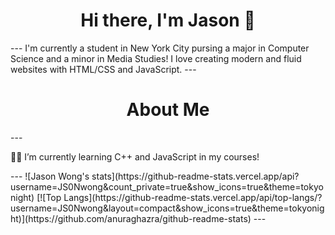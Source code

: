 <h1 align = "center">Hi there, I'm Jason 👋</h1>
---
I'm currently a student in New York City pursing a major in Computer Science and a minor in Media Studies! I love creating modern and fluid websites with HTML/CSS and JavaScript.
---
<h1 align = "center">About Me</h1>
---
<p>👨‍🎓 I’m currently learning C++ and JavaScript in my courses!</p>
---
![Jason Wong's stats](https://github-readme-stats.vercel.app/api?username=JS0Nwong&count_private=true&show_icons=true&theme=tokyonight) [![Top Langs](https://github-readme-stats.vercel.app/api/top-langs/?username=JS0Nwong&layout=compact&show_icons=true&theme=tokyonight)](https://github.com/anuraghazra/github-readme-stats)
---

<!--

Here are some ideas to get you started:

- 🔭 I’m currently working on ...
- 🌱 I’m currently learning ...
- 👯 I’m looking to collaborate on ...
- 🤔 I’m looking for help with ...
- 💬 Ask me about ...
- 📫 How to reach me: ...
- 😄 Pronouns: ...
- ⚡ Fun fact: ...
-->
